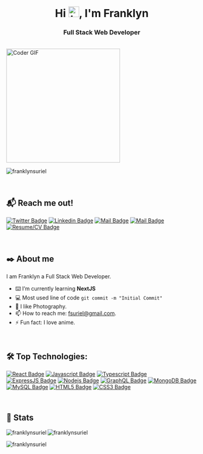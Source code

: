 <h1 align="center">Hi <img src="https://user-images.githubusercontent.com/1303154/88677602-1635ba80-d120-11ea-84d8-d263ba5fc3c0.gif" width="28px" height="28px" alt="hi">, I'm Franklyn</h1>
<h3 align="center">Full Stack Web Developer</h3>

<br/>

<img src="https://media.giphy.com/media/SWoSkN6DxTszqIKEqv/giphy.gif" alt="Coder GIF" width="300">
<p align="left"> <img src="https://komarev.com/ghpvc/?username=franklynsuriel&label=Profile%20views&color=0e75b6&style=flat" alt="franklynsuriel" /></p>


<br/>

## 📬 Reach me out!

[![Twitter Badge](https://img.shields.io/badge/-@Franklynrs-1ca0f1?style=flat&labelColor=1ca0f1&logo=twitter&logoColor=white&link=https://twitter.com/Franklynrs)](https://twitter.com/Franklynrs) [![Linkedin Badge](https://img.shields.io/badge/-FranklynSuriel-0e76a8?style=flat&labelColor=0e76a8&logo=linkedin&logoColor=white)](https://www.linkedin.com/in/FranklynSuriel/) [![Mail Badge](https://img.shields.io/badge/-FSuriel-c0392b?style=flat&labelColor=c0392b&logo=gmail&logoColor=white)](mailto:fsuriel@gmail.com) [![Mail Badge](https://img.shields.io/badge/-Portfolio-61DBFB?style=flat&labelColor=61DBFB&logo=react&logoColor=black)](https://franklynsuriel.github.io/franklyn_portfolio/)
[![Resume/CV Badge](https://img.shields.io/badge/-Resume/CV-darkgreen?style=flat&labelColor=darkgreen&logo=react&logoColor=black)](https://franklynsuriel.github.io/franklyn_portfolio/static/media/Resume.fbddc460f9d55021b78a.pdf)

<br/>

## ✒️ About me

I am Franklyn a Full Stack Web Developer.

- ⌨️ I’m currently learning **NextJS**
- 💻 Most used line of code `git commit -m "Initial Commit"`
- 📸 I like Photography.
- 📫 How to reach me: fsuriel@gmail.com.
- ⚡ Fun fact: I love anime.

<br/>

## 🛠️ Top Technologies:

[![React Badge](https://img.shields.io/badge/-React-61DBFB?style=for-the-badge&labelColor=black&logo=react&logoColor=61DBFB)](#) [![Javascript Badge](https://img.shields.io/badge/-Javascript-F0DB4F?style=for-the-badge&labelColor=black&logo=javascript&logoColor=F0DB4F)](#) [![Typescript Badge](https://img.shields.io/badge/-Typescript-007acc?style=for-the-badge&labelColor=black&logo=typescript&logoColor=007acc)](#) [![ExpressJS Badge](https://img.shields.io/badge/-Express-black?style=for-the-badge&labelColor=black&logo=express&logoColor=007acc)](#) [![Nodejs Badge](https://img.shields.io/badge/-Nodejs-3C873A?style=for-the-badge&labelColor=black&logo=node.js&logoColor=3C873A)](#) [![GraphQL Badge](https://img.shields.io/badge/-GraphQl-e535ab?style=for-the-badge&labelColor=black&logo=node.js&logoColor=e535ab)](#) [![MongoDB Badge](https://img.shields.io/badge/-MongoDB-green?style=for-the-badge&labelColor=black&logo=mongodb&logoColor=green)](#) [![MySQL Badge](https://img.shields.io/badge/-MySQL-007acc?style=for-the-badge&labelColor=black&logo=mysql&logoColor=007acc)](#) [![HTML5 Badge](https://img.shields.io/badge/-HTML5-red?style=for-the-badge&labelColor=black&logo=html5&logoColor=red)](#) [![CSS3 Badge](https://img.shields.io/badge/-CSS3-blue?style=for-the-badge&labelColor=black&logo=css3&logoColor=blue)](#)

<br/>

## 🥇 Stats

<p><img align="left" src="https://github-readme-stats.vercel.app/api/top-langs?username=franklynsuriel&langs_count=8" alt="franklynsuriel" /></p>

<p>&nbsp;<img align="left" src="https://github-readme-stats.vercel.app/api?username=franklynsuriel&show_icons=true&locale=en" alt="franklynsuriel" /></p>

<p><img align="center" src="https://github-readme-streak-stats.herokuapp.com/?user=franklynsuriel&" alt="franklynsuriel" /></p>

